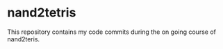 nand2tetris
===========

This repository contains my code commits during the on going course of nand2teris.
